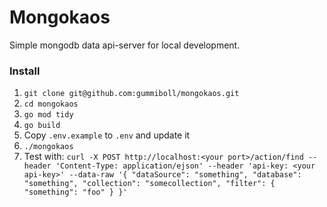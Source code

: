 # Mongokaos
Simple mongodb data api-server for local development.

### Install
1. `git clone git@github.com:gummiboll/mongokaos.git`
2. `cd mongokaos`
3. `go mod tidy`
4. `go build`
5. Copy `.env.example` to `.env` and update it
6. `./mongokaos`
7. Test with: `curl -X POST http://localhost:<your port>/action/find --header 'Content-Type: application/ejson' --header 'api-key: <your api-key>' --data-raw '{ "dataSource": "something", "database": "something", "collection": "somecollection", "filter": { "something": "foo" } }'`
